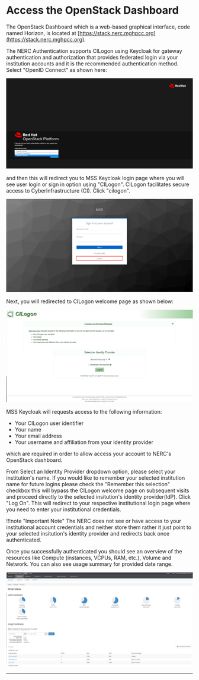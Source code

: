 # Access the OpenStack Dashboard

The OpenStack Dashboard which is a web-based graphical interface, code named
Horizon, is located at [https://stack.nerc.mghpcc.org](https://stack.nerc.mghpcc.org).

The NERC Authentication supports CILogon using Keycloak for gateway authentication
and authorization that provides federated login via your institution accounts and
it is the recommended authentication method. Select "OpenID Connect" as shown here:

![OpenID Connect](images/openstack_login.png)

and then this will redirect you to MSS Keycloak login page where you will see user
login or sign in option using "CILogon". CILogon facilitates secure access to
CyberInfrastructure (CI). Click "cilogon".

![MSS Keycloak Auth](images/keycloak_interface.png)

Next, you will redirected to CILogon welcome page as shown below:

![CILogon Welcome Page](images/CILogon_interface.png)

MSS Keycloak will requests access to the following information:

- Your CILogon user identifier
- Your name
- Your email address
- Your username and affiliation from your identity provider

which are required in order to allow access your account to NERC's OpenStack
dashboard.

From Select an Identity Provider dropdown option, please select your institution's
name. If you would like to remember your selected institution name for future
logins please check the "Remember this selection" checkbox this will bypass the
CILogon welcome page on subsequent visits and proceed directly to the selected insitution's
identity provider(IdP). Click "Log On". This will redirect to your respective institutional
login page where you need to enter your institutional credentials.

!!!note "Important Note"
    The NERC does not see or have access to your institutional account credentials
    and neither store them rather it just point to your selected insitution's identity
    provider and redirects back once authenticated.

Once you successfully authenticated you should see an overview of the resources
like Compute (instances, VCPUs, RAM, etc.), Volume and Network. You can also
see usage summary for provided date range.

![OpenStack Horizon dashboard](images/horizon_dashboard.png)

---
